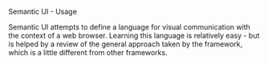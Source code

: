Semantic UI - Usage

Semantic UI attempts to define a language for visual communication with the context of a web browser. Learning this language is relatively easy - but is helped by a review of the general approach taken by the framework, which is a little different from other frameworks.